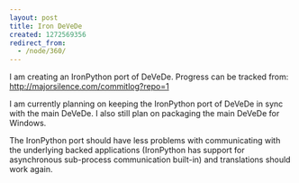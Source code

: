 ```yaml
---
layout: post
title: Iron DeVeDe
created: 1272569356
redirect_from:
  - /node/360/
---
```

I am creating an IronPython port of DeVeDe.  Progress can be tracked from:  
http://majorsilence.com/commitlog?repo=1

I am currently planning on keeping the IronPython port of DeVeDe in sync with the main DeVeDe.  I also still plan on packaging the main DeVeDe for Windows.

The IronPython port should have less problems with communicating with the underlying backed applications (IronPython has support for asynchronous sub-process communication built-in) and translations should work again.

